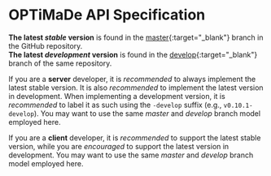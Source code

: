 # OPTiMaDe API Specification

**The latest _stable_ version** is found in the [master](https://github.com/Materials-Consortia/OPTiMaDe/tree/master/optimade.md){:target="_blank"} branch in the GitHub repository.  
**The latest _development_ version** is found in the [develop](https://github.com/Materials-Consortia/OPTiMaDe/tree/develop/optimade.md){:target="_blank"} branch of the same repository.

If you are a **server** developer, it is _recommended_ to always implement the latest stable version.
It is also _recommended_ to implement the latest version in development.
When implementing a development version, it is _recommended_ to label it as such using the `-develop` suffix (e.g., `v0.10.1-develop`).
You may want to use the same _master_ and _develop_ branch model employed here.

If you are a **client** developer, it is _recommended_ to support the latest stable version, while you are _encouraged_ to support the latest version in development.
You may want to use the same _master_ and _develop_ branch model employed here.
